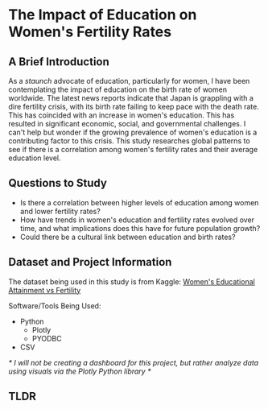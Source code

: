 <h1>The Impact of Education on Women's Fertility Rates</h1>

<h2>A Brief Introduction</h2>

As a <i>staunch</i> advocate of education, particularly for women, I have been contemplating the impact of education on the birth rate of women worldwide. The latest news reports indicate that Japan is grappling with a dire fertility crisis, with its birth rate failing to keep pace with the death rate. This has coincided with an increase in women's education. This has resulted in significant economic, social, and governmental challenges. I can't help but wonder if the growing prevalence of women's education is a contributing factor to this crisis. This study researches global patterns to see if there is a correlation among women's fertility rates and their average education level.

<h2>Questions to Study</h2>

- Is there a correlation between higher levels of education among women and lower fertility rates?
- How have trends in women's education and fertility rates evolved over time, and what implications does this have for future population growth?
- Could there be a cultural link between education and birth rates?

<h2>Dataset and Project Information</h2>

The dataset being used in this study is from Kaggle: <a href = "https://www.kaggle.com/datasets/valchovalev/womenseducationalattainmentvsfertility?resource=download">Women's Educational Attainment vs Fertility</a>

Software/Tools Being Used:
- Python
  - Plotly
  - PYODBC
- CSV

<i>* I will not be creating a dashboard for this project, but rather analyze data using visuals via the Plotly Python library *</i>






<h2>TLDR</h2>
